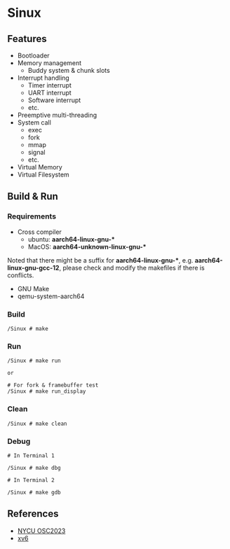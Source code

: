 # Sinux

## Features

- Bootloader
- Memory management
    - Buddy system & chunk slots
- Interrupt handling
    - Timer interrupt
    - UART interrupt
    - Software interrupt
    - etc.
- Preemptive multi-threading 
- System call
    - exec
    - fork
    - mmap
    - signal
    - etc.
- Virtual Memory
- Virtual Filesystem

## Build & Run

### Requirements

- Cross compiler
    - ubuntu: **aarch64-linux-gnu-\***
    - MacOS: **aarch64-unknown-linux-gnu-\***

Noted that there might be a suffix for **aarch64-linux-gnu-\***, e.g. **aarch64-linux-gnu-gcc-12**, please check and modify the makefiles if there is conflicts.

- GNU Make
- qemu-system-aarch64

### Build

```
/Sinux # make
```

### Run

```
/Sinux # make run

or

# For fork & framebuffer test
/Sinux # make run_display
```

### Clean 

```
/Sinux # make clean
```

### Debug

```
# In Terminal 1

/Sinux # make dbg
```

```
# In Terminal 2

/Sinux # make gdb
```

## References
- [NYCU OSC2023](https://oscapstone.github.io/)  
- [xv6](https://github.com/mit-pdos/xv6-riscv)